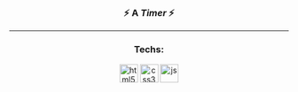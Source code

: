 <h3 align="center">⚡ A <i><b>Timer</i></b> ⚡</h3>
<!-- <p align="center"><i>For study purposes only.<i></p> -->

<hr>
<div align="center">
<h3>Techs:</h3>
	<img src="https://cdn.jsdelivr.net/gh/devicons/devicon/icons/html5/html5-original.svg" alt="html5" width="33"/>
	<img src="https://cdn.jsdelivr.net/gh/devicons/devicon/icons/css3/css3-original.svg" alt="css3" width="33"/>
	<img src="https://cdn.jsdelivr.net/gh/devicons/devicon/icons/javascript/javascript-original.svg" alt="js" width="33"/>
</div>
